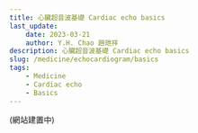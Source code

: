 ```yaml
---
title: 心臟超音波基礎 Cardiac echo basics
last_update: 
    date: 2023-03-21
    author: Y.H. Chao 趙玴祥
description: 心臟超音波基礎 Cardiac echo basics
slug: /medicine/echocardiogram/basics
tags:
    - Medicine
    - Cardiac echo
    - Basics
---
```

(網站建置中)